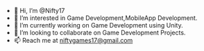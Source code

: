 - 👋 Hi, I’m @Nifty17
- 👀 I’m interested in Game Development,MobileApp Development.
- 🌱 I’m currently working on Game Development using Unity.
- 💞️ I’m looking to collaborate on Game Development Projects.
- 📫 Reach me at niftygames17@gmail.com

<!---
Nifty17/Nifty17 is a ✨ special ✨ repository because its `README.md` (this file) appears on your GitHub profile.
You can click the Preview link to take a look at your changes.
--->
